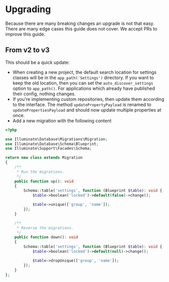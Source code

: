 # Upgrading

Because there are many breaking changes an upgrade is not that easy. There are many edge cases this guide does not cover. We accept PRs to improve this guide.

## From v2 to v3

This should be a quick update:

- When creating a new project, the default search location for settings classes will be in the `app_path('Settings')` directory. If you want to keep the old location, then you can set the `auto_discover_settings` option to `app_path()`. For applications which already have published their config, nothing changes.
- If you're implementing custom repositories, then update them according to the interface. The method `updatePropertyPayload` is renamed to `updatePropertiesPayload` and should now update multiple properties at once.
- Add a new migration with the following content

```php
<?php

use Illuminate\Database\Migrations\Migration;
use Illuminate\Database\Schema\Blueprint;
use Illuminate\Support\Facades\Schema;

return new class extends Migration
{
    /**
     * Run the migrations.
     */
    public function up(): void
    {
        Schema::table('settings', function (Blueprint $table): void {
            $table->boolean('locked')->default(false)->change();

            $table->unique(['group', 'name']);
        });
    }

    /**
     * Reverse the migrations.
     */
    public function down(): void
    {
        Schema::table('settings', function (Blueprint $table): void {
            $table->boolean('locked')->default(null)->change();

            $table->dropUnique(['group', 'name']);
        });
    }
};
```
